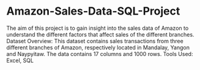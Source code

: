 # Amazon-Sales-Data-SQL-Project
The aim of this project is to gain insight into the sales data of Amazon to understand the different factors that affect sales of the different branches.
Dataset Overview: This dataset contains sales transactions from three different branches of Amazon, respectively located in Mandalay, Yangon and Naypyitaw. The data contains 17 columns and 1000 rows.
Tools Used: Excel, SQL
